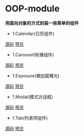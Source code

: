 # OOP-module
**用面向对象的方式封装一些简单的组件**

* 1.Calendar(日历组件)

[源码](https://github.com/Guohjia/OOP-module/blob/master/Calendar/calendar.html)
[预览](https://guohjia.github.io/OOP-module/Calendar/calendar.html)

* 1.Carousel(轮播组件)

[源码](https://github.com/Guohjia/OOP-module/blob/master/Carousel/carousel.html)
[预览](https://guohjia.github.io/OOP-module/Carousel/carousel.html)

* 1.Exposure(懒加载曝光)

[源码](https://github.com/Guohjia/OOP-module/blob/master/Exposure-懒加载/exposure.html)
[预览](https://guohjia.github.io/OOP-module/Exposure-懒加载/exposure.html)

* 1.Modal(模式对话框)

[源码](https://github.com/Guohjia/OOP-module/blob/master/Modal/modal.html)
[预览](https://guohjia.github.io/OOP-module/Modal/modal.html)

* 1.Tab(列表项组件)

[源码](https://github.com/Guohjia/OOP-module/blob/master/Tab组件/tab.html)
[预览](https://guohjia.github.io/OOP-module/Tab组件/tab.html)
